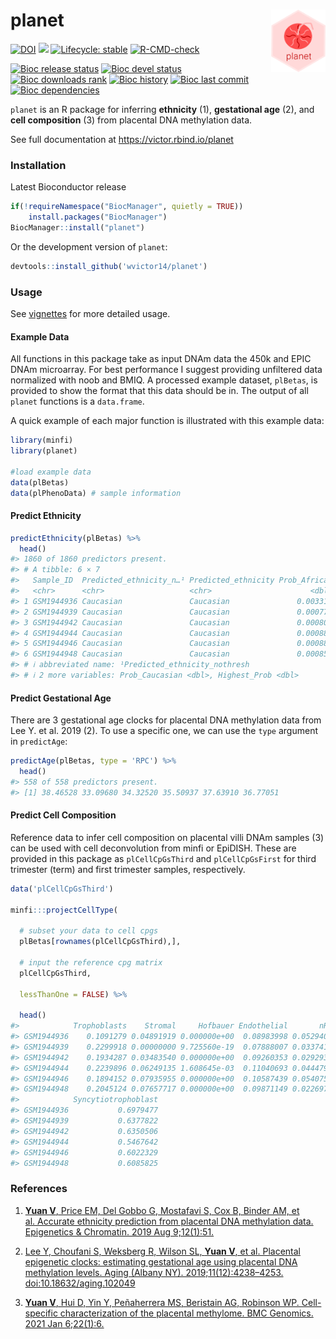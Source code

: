 
# planet <img src="man/figures/logo.png" align="right" height = "100px"  style="float:right; height:100px;"/>

<!-- badges: start -->

[![DOI](https://zenodo.org/badge/DOI/10.5281/zenodo.4321633.svg)](https://doi.org/10.5281/zenodo.4321633)
[![](https://img.shields.io/github/last-commit/GuangchuangYu/badger.svg)](https://github.com/GuangchuangYu/badger/commits/main)
[![Lifecycle:
stable](https://img.shields.io/badge/lifecycle-stable-brightgreen.svg)](https://www.tidyverse.org/lifecycle/#stable)
[![R-CMD-check](https://github.com/wvictor14/planet/actions/workflows/R-CMD-check.yaml/badge.svg)](https://github.com/wvictor14/planet/actions/workflows/R-CMD-check.yaml)

[![Bioc release
status](http://www.bioconductor.org/shields/build/release/bioc/planet.svg)](https://bioconductor.org/checkResults/release/bioc-LATEST/planet)
[![Bioc devel
status](http://www.bioconductor.org/shields/build/devel/bioc/planet.svg)](https://bioconductor.org/checkResults/devel/bioc-LATEST/planet)
[![Bioc downloads
rank](https://bioconductor.org/shields/downloads/release/planet.svg)](http://bioconductor.org/packages/stats/bioc/planet/)
[![Bioc
history](https://bioconductor.org/shields/years-in-bioc/planet.svg)](https://bioconductor.org/packages/release/bioc/html/planet.html#since)
[![Bioc last
commit](https://bioconductor.org/shields/lastcommit/devel/bioc/planet.svg)](http://bioconductor.org/checkResults/devel/bioc-LATEST/planet/)
[![Bioc
dependencies](https://bioconductor.org/shields/dependencies/release/planet.svg)](https://bioconductor.org/packages/release/bioc/html/planet.html#since)
<!-- badges: end -->

`planet` is an R package for inferring **ethnicity** (1), **gestational
age** (2), and **cell composition** (3) from placental DNA methylation
data.

See full documentation at <https://victor.rbind.io/planet>

### Installation

Latest Bioconductor release

``` r
if(!requireNamespace("BiocManager", quietly = TRUE))
    install.packages("BiocManager")
BiocManager::install("planet")
```

Or the development version of `planet`:

``` r
devtools::install_github('wvictor14/planet')
```

### Usage

See [vignettes](https://victor.rbind.io/planet/articles) for more
detailed usage.

#### Example Data

All functions in this package take as input DNAm data the 450k and EPIC
DNAm microarray. For best performance I suggest providing unfiltered
data normalized with noob and BMIQ. A processed example dataset,
`plBetas`, is provided to show the format that this data should be in.
The output of all `planet` functions is a `data.frame`.

A quick example of each major function is illustrated with this example
data:

``` r
library(minfi)
library(planet)

#load example data
data(plBetas)
data(plPhenoData) # sample information
```

#### Predict Ethnicity

``` r
predictEthnicity(plBetas) %>%
  head()
#> 1860 of 1860 predictors present.
#> # A tibble: 6 × 7
#>   Sample_ID  Predicted_ethnicity_n…¹ Predicted_ethnicity Prob_African Prob_Asian
#>   <chr>      <chr>                   <chr>                      <dbl>      <dbl>
#> 1 GSM1944936 Caucasian               Caucasian               0.00331    0.0164  
#> 2 GSM1944939 Caucasian               Caucasian               0.000772   0.000514
#> 3 GSM1944942 Caucasian               Caucasian               0.000806   0.000699
#> 4 GSM1944944 Caucasian               Caucasian               0.000883   0.000792
#> 5 GSM1944946 Caucasian               Caucasian               0.000885   0.00130 
#> 6 GSM1944948 Caucasian               Caucasian               0.000852   0.000973
#> # ℹ abbreviated name: ¹​Predicted_ethnicity_nothresh
#> # ℹ 2 more variables: Prob_Caucasian <dbl>, Highest_Prob <dbl>
```

#### Predict Gestational Age

There are 3 gestational age clocks for placental DNA methylation data
from Lee Y. et al. 2019 (2). To use a specific one, we can use the
`type` argument in `predictAge`:

``` r
predictAge(plBetas, type = 'RPC') %>%
  head()
#> 558 of 558 predictors present.
#> [1] 38.46528 33.09680 34.32520 35.50937 37.63910 36.77051
```

#### Predict Cell Composition

Reference data to infer cell composition on placental villi DNAm samples
(3) can be used with cell deconvolution from minfi or EpiDISH. These are
provided in this package as `plCellCpGsThird` and `plCellCpGsFirst` for
third trimester (term) and first trimester samples, respectively.

``` r
data('plCellCpGsThird')

minfi:::projectCellType(
  
  # subset your data to cell cpgs
  plBetas[rownames(plCellCpGsThird),], 
  
  # input the reference cpg matrix
  plCellCpGsThird,
  
  lessThanOne = FALSE) %>%
  
  head()
#>            Trophoblasts    Stromal     Hofbauer Endothelial       nRBC
#> GSM1944936    0.1091279 0.04891919 0.000000e+00  0.08983998 0.05294062
#> GSM1944939    0.2299918 0.00000000 9.725560e-19  0.07888007 0.03374149
#> GSM1944942    0.1934287 0.03483540 0.000000e+00  0.09260353 0.02929310
#> GSM1944944    0.2239896 0.06249135 1.608645e-03  0.11040693 0.04447951
#> GSM1944946    0.1894152 0.07935955 0.000000e+00  0.10587439 0.05407587
#> GSM1944948    0.2045124 0.07657717 0.000000e+00  0.09871149 0.02269798
#>            Syncytiotrophoblast
#> GSM1944936           0.6979477
#> GSM1944939           0.6377822
#> GSM1944942           0.6350506
#> GSM1944944           0.5467642
#> GSM1944946           0.6022329
#> GSM1944948           0.6085825
```

### References

1.  [**Yuan V**, Price EM, Del Gobbo G, Mostafavi S, Cox B, Binder AM,
    et al. Accurate ethnicity prediction from placental DNA methylation
    data. Epigenetics & Chromatin. 2019 Aug
    9;12(1):51.](https://epigeneticsandchromatin.biomedcentral.com/articles/10.1186/s13072-019-0296-3)

2.  [Lee Y, Choufani S, Weksberg R, Wilson SL, **Yuan V**, et
    al. Placental epigenetic clocks: estimating gestational age using
    placental DNA methylation levels. Aging (Albany NY).
    2019;11(12):4238–4253.
    doi:10.18632/aging.102049](https://www.ncbi.nlm.nih.gov/pmc/articles/PMC6628997/)

3.  [**Yuan V**, Hui D, Yin Y, Peñaherrera MS, Beristain AG, Robinson
    WP. Cell-specific characterization of the placental methylome. BMC
    Genomics. 2021 Jan
    6;22(1):6.](https://bmcgenomics.biomedcentral.com/articles/10.1186/s12864-020-07186-6)
